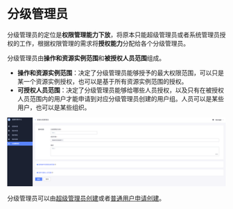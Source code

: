 # 分级管理员

分级管理员的定位是**权限管理能力下放**，将原本只能超级管理员或者系统管理员授权的工作，根据权限管理的需求将**授权能力**分配给各个分级管理员。

分级管理员由**操作和资源实例范围**和**被授权人员范围**组成。

- **操作和资源实例范围**：决定了分级管理员能够授予的最大权限范围，可以只是某一个资源实例授权，也可以是基于所有资源实例范围的授权。
- **可授权人员范围**：决定了分级管理员能够给哪些人员授权，以及只有在被授权人员范围内的用户才能申请到对应分级管理员创建的用户组。人员可以是某些用户，也可以是某些组织。 

![image-20201210104243675](GradingManager/image-20201210104243675.png)

分级管理员可以由[超级管理员创建](./ManagerCreate.md)或者[普通用户申请创建](./UserApply.md)。




